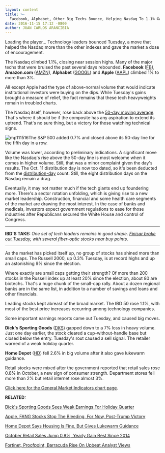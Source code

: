 ```yaml
---
layout: content
title: >-
  Facebook, Alphabet, Other Big Techs Bounce, Helping Nasdaq To 1.1% Gain
date: 2016-11-15 17:12 -0800
author: JUAN CARLOS ARANCIBIA
---
```






Loading the player...
Technology leaders bounced Tuesday, a move that helped the Nasdaq more than the other indexes and gave the market a dose of encouragement.


The Nasdaq climbed 1.1%, closing near session highs. Many of the major techs that were bruised the past several days rebounded. **Facebook** ([FB](https://research.investors.com/quote.aspx?symbol=FB)), **Amazon.com** ([AMZN](https://research.investors.com/quote.aspx?symbol=AMZN)), **Alphabet** ([GOOGL](https://research.investors.com/quote.aspx?symbol=GOOGL)) and **Apple** ([AAPL](https://research.investors.com/quote.aspx?symbol=AAPL)) climbed 1% to more than 3%.


All except Apple had the type of above-normal volume that would indicate institutional investors were buying on the dips. While Tuesday's gains brought a measure of relief, the fact remains that these tech heavyweights remain in troubled charts.


The Nasdaq itself, however, rose back above the [50-day moving average](https://www.investors.com/how-to-invest/investors-corner/50-day-moving-average/). That's where it should be if the composite has any aspiration to extend its uptrend. That's no sure thing, but a victory for those watching technical signs.


![mp111516](https://www.investors.com/wp-content/uploads/2016/11/MP111516-163x300.png)The S&P 500 added 0.7% and closed above its 50-day line for the fifth day in a row.


Volume was lower, according to preliminary indications. A significant move like the Nasdaq's rise above the 50-day line is most welcome when it comes in higher volume. Still, that was a minor complaint given the day's results. The Oct. 11 distribution day is now too dated, so it's been deducted from the [distribution-day](http://education.investors.com/lesson.aspx?id=735759&sourceid=735764) count. Still, the eight distribution days on the Nasdaq remain a drag.


Eventually, it may not matter much if the tech giants end up foundering more. There's a sector rotation unfolding, which is giving rise to a new market leadership. Construction, financial and some health care segments of the market are drawing the most interest. In the case of banks and medicals, investors expect government regulations to ease for those industries after Republicans secured the White House and control of Congress.




---


**IBD'S TAKE:** *One set of tech leaders remains in good shape. [Finisar broke out Tuesday](https://www.investors.com/news/technology/finisar-breaks-out-as-optical-stocks-show-some-fiber/), with several fiber-optic stocks near buy points.*




---


As the market has picked itself up, no group of stocks has shined more than small caps. The Russell 2000, up 0.3% Tuesday, is at record highs and up an astonishing 9% since the election.


Where exactly are small caps getting their strength? Of more than 200 stocks in the Russell index up at least 20% since the election, about 80 are biotechs. That's a huge chunk of the small-cap rally. About a dozen regional banks are in the same list, in addition to a number of savings and loans and other financials.


Leading stocks kept abreast of the broad market. The IBD 50 rose 1.1%, with most of the best price increases occurring among technology companies.


Some important earnings reports came out Tuesday, and caused big moves.


**Dick's Sporting Goods** ([DKS](https://research.investors.com/quote.aspx?symbol=DKS)) gapped down to a 7% loss in heavy volume. Just one day earlier, the stock cleared a cup-without-handle base but closed below the entry. Tuesday's rout caused a sell signal. The retailer warned of a weak holiday quarter.


**Home Depot** ([HD](https://research.investors.com/quote.aspx?symbol=HD)) fell 2.6% in big volume after it also gave lukewarm guidance.


Retail stocks were mixed after the government reported that retail sales rose 0.8% in October, a new sign of consumer strength. Department stores fell more than 2% but retail internet rose almost 3%.


[Click here for the General Market Indicators chart page](https://www.investors.com/wp-content/uploads/2016/11/IBD1511153300GMI-1.pdf).


**RELATED:**


[Dick's Sporting Goods Sees Weak Earnings For Holiday Quarter](https://www.investors.com/news/dicks-sporting-goods-reports-ahead-of-foot-locker-hibbett/)


[Apple, FANG Stocks Stop The Bleeding, For Now, Post-Trump Victory](https://www.investors.com/news/technology/apple-fang-stocks-stop-the-bleeding-for-now-post-trump-victory/)


[Home Depot Says Housing Is Fine, But Gives Lukewarm Guidance](https://www.investors.com/news/home-depot-reports-third-quarter-earnings/)


[October Retail Sales Jump 0.8%, Yearly Gain Best Since 2014](https://www.investors.com/news/economy/strong-october-retail-sales-gains-seen-as-retail-stocks-soar/)


[Fortinet, Proofpoint, Barracuda Rise On Upbeat Analyst Views](https://www.investors.com/news/technology/fortinet-proofpoint-barracuda-rise-on-upbeat-analyst-views/)




